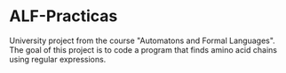 # ALF-Practicas
University project from the course "Automatons and Formal Languages". The goal of this project is to code a program that finds amino acid chains using regular expressions.
